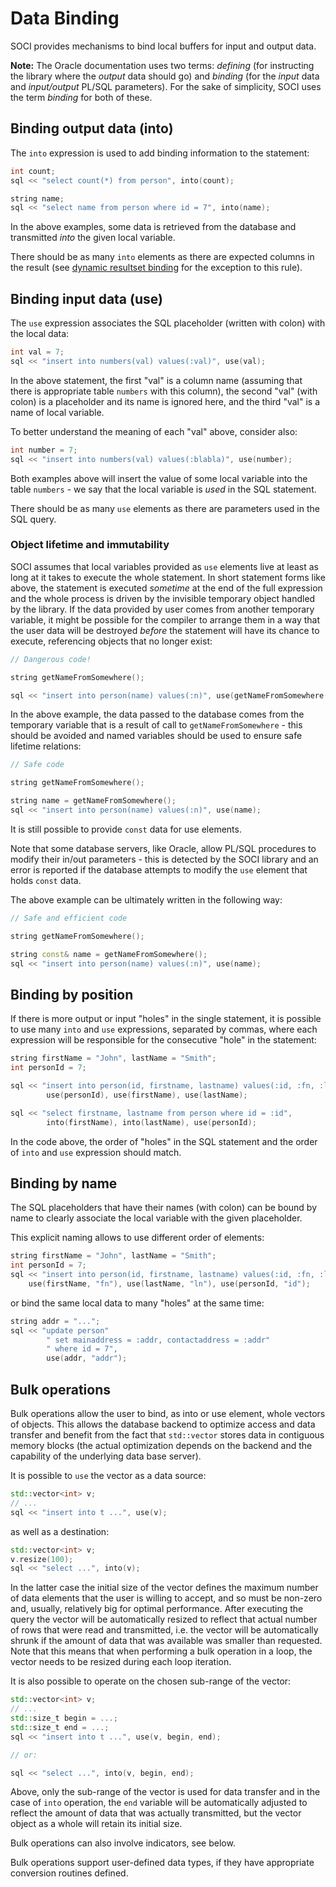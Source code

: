 # Data Binding

SOCI provides mechanisms to bind local buffers for input and output data.

**Note:** The Oracle documentation uses two terms: *defining* (for instructing the library where the *output* data should go) and *binding* (for the *input* data and *input/output* PL/SQL parameters). For the sake of simplicity, SOCI uses the term *binding* for both of these.

## Binding output data (into)

The `into` expression is used to add binding information to
the statement:

```cpp
int count;
sql << "select count(*) from person", into(count);

string name;
sql << "select name from person where id = 7", into(name);
```

In the above examples, some data is retrieved from the database and transmitted *into* the given local variable.

There should be as many `into` elements as there are expected columns in the result (see [dynamic resultset binding](types.md#dynamic-binding) for the exception to this rule).

## Binding input data (use)

The `use` expression associates the SQL placeholder (written with colon) with the local data:

```cpp
int val = 7;
sql << "insert into numbers(val) values(:val)", use(val);
```

In the above statement, the first "val" is a column name (assuming that there is appropriate table `numbers` with this column), the second "val" (with colon) is a placeholder and its name is ignored here, and the third "val" is a name of local variable.

To better understand the meaning of each "val" above, consider also:

```cpp
int number = 7;
sql << "insert into numbers(val) values(:blabla)", use(number);
```

Both examples above will insert the value of some local variable into the table `numbers` - we say that the local variable is *used* in the SQL statement.

There should be as many `use` elements as there are parameters used in the SQL query.

### Object lifetime and immutability

SOCI assumes that local variables provided as `use` elements live at least as long at it takes to execute the whole statement.
In short statement forms like above, the statement is executed *sometime* at the end of the full expression and the whole process is driven by the invisible temporary object handled by the library.
If the data provided by user comes from another temporary variable, it might be possible for the compiler to arrange them in a way that the user data will be destroyed *before* the statement will have its chance to execute, referencing objects that no longer exist:

```cpp
// Dangerous code!

string getNameFromSomewhere();

sql << "insert into person(name) values(:n)", use(getNameFromSomewhere());
```

In the above example, the data passed to the database comes from the temporary variable that is a result of call to `getNameFromSomewhere` - this should be avoided and named variables should be used to ensure safe lifetime relations:

```cpp
// Safe code

string getNameFromSomewhere();

string name = getNameFromSomewhere();
sql << "insert into person(name) values(:n)", use(name);
```

It is still possible to provide `const` data for use elements.

Note that some database servers, like Oracle, allow PL/SQL procedures to modify their in/out parameters - this is detected by the SOCI library and an error is reported if the database attempts to modify the `use` element that holds `const` data.

The above example can be ultimately written in the following way:

```cpp
// Safe and efficient code

string getNameFromSomewhere();

string const& name = getNameFromSomewhere();
sql << "insert into person(name) values(:n)", use(name);
```

## Binding by position

If there is more output or input "holes" in the single statement, it is possible to use many `into` and `use` expressions, separated by commas, where each expression will be responsible for the consecutive "hole" in the statement:

```cpp
string firstName = "John", lastName = "Smith";
int personId = 7;

sql << "insert into person(id, firstname, lastname) values(:id, :fn, :ln)",
        use(personId), use(firstName), use(lastName);

sql << "select firstname, lastname from person where id = :id",
        into(firstName), into(lastName), use(personId);
```

In the code above, the order of "holes" in the SQL statement and the order of `into` and `use` expression should match.

## Binding by name

The SQL placeholders that have their names (with colon) can be bound by name to clearly associate the local variable with the given placeholder.

This explicit naming allows to use different order of elements:

```cpp
string firstName = "John", lastName = "Smith";
int personId = 7;
sql << "insert into person(id, firstname, lastname) values(:id, :fn, :ln)",
    use(firstName, "fn"), use(lastName, "ln"), use(personId, "id");
```

or bind the same local data to many "holes" at the same time:

```cpp
string addr = "...";
sql << "update person"
        " set mainaddress = :addr, contactaddress = :addr"
        " where id = 7",
        use(addr, "addr");
```

## Bulk operations

Bulk operations allow the user to bind, as into or use element, whole vectors of objects.
This allows the database backend to optimize access and data transfer and benefit from the fact that `std::vector` stores data in contiguous memory blocks (the actual optimization depends on the backend and the capability of the underlying data base server).

It is possible to `use` the vector as a data source:

```cpp
std::vector<int> v;
// ...
sql << "insert into t ...", use(v);
```

as well as a destination:

```cpp
std::vector<int> v;
v.resize(100);
sql << "select ...", into(v);
```

In the latter case the initial size of the vector defines the maximum number of data elements that the user is willing to accept, and so must be non-zero and, usually, relatively big for optimal performance. After executing the query the vector will be automatically resized to reflect that actual number of rows that were read and transmitted, i.e. the vector will be automatically shrunk if the amount of data that was available was smaller than requested. Note that this means that when performing a bulk operation in a loop, the vector needs to be resized during each loop iteration.

It is also possible to operate on the chosen sub-range of the vector:

```cpp
std::vector<int> v;
// ...
std::size_t begin = ...;
std::size_t end = ...;
sql << "insert into t ...", use(v, begin, end);

// or:

sql << "select ...", into(v, begin, end);
```

Above, only the sub-range of the vector is used for data transfer and in the case of `into` operation, the `end` variable will be automatically adjusted to reflect the amount of data that was actually transmitted, but the vector object as a whole will retain its initial size.

Bulk operations can also involve indicators, see below.

Bulk operations support user-defined data types, if they have appropriate conversion routines defined.
